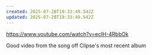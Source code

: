 ```yaml
---
created: 2025-07-28T19:33:49.542Z
updated: 2025-07-28T19:33:49.542Z
---
```

https://www.youtube.com/watch?v=ecIH-4RbbOk

Good video from the song off Clipse's most recent album
